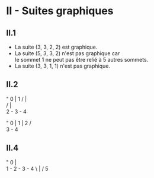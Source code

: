 # II - Suites graphiques

## II.1
- La suite (3, 3, 2, 2) est graphique.  
- La suite (5, 3, 3, 2) n'est pas graphique car  
le sommet 1 ne peut pas être relié à 5 autres sommets.  
- La suite (3, 3, 1, 1) n'est pas graphique.  


## II.2

"		0
		|
		1
	/ | \
 /  |  \
2 - 3 - 4

" 	0
		|
		1
		|
		2
	 / \
	3 - 4


## II.4

"		0
    |  \
1 - 2 - 3 - 4
 \  |  /
 		5
